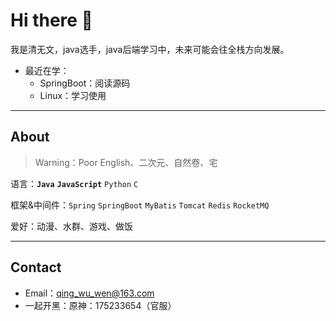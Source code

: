# Hi there 👋

我是清无文，java选手，java后端学习中，未来可能会往全栈方向发展。

- 最近在学：
  - SpringBoot：阅读源码
  - Linux：学习使用

---

## About

> Warning：Poor English、二次元、自然卷、宅

语言：**`Java`** **`JavaScript`** `Python` `C`

框架&中间件：`Spring` `SpringBoot` `MyBatis` `Tomcat` `Redis` `RocketMQ`

爱好：动漫、水群、游戏、做饭

---

## Contact

- Email：qing_wu_wen@163.com 
- 一起开黑：原神：175233654（官服）



<!--
**qingwuwen/qingwuwen** is a ✨ _special_ ✨ repository because its `README.md` (this file) appears on your GitHub profile.

Here are some ideas to get you started:

- 🔭 I’m currently working on ...
- 🌱 I’m currently learning ...
- 👯 I’m looking to collaborate on ...
- 🤔 I’m looking for help with ...
- 💬 Ask me about ...
- 📫 How to reach me: ...
- 😄 Pronouns: ...
- ⚡ Fun fact: ...
-->

